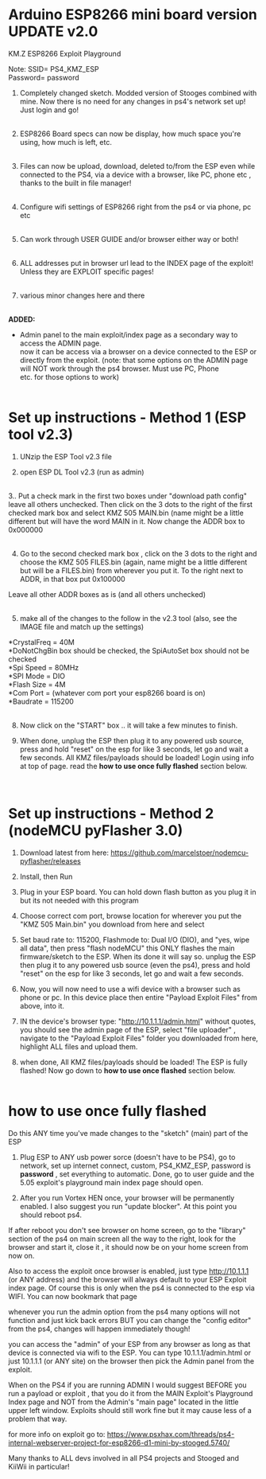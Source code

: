 # Arduino ESP8266 mini board version UPDATE v2.0
KM.Z ESP8266 Exploit Playground<br>

Note:
SSID= PS4_KMZ_ESP <br>
Password= password


1. Completely changed sketch. Modded version of Stooges combined with mine.
Now there is no need for any changes in ps4's network set up! Just login and 
go!<br><br>

2. ESP8266 Board specs can now be display, how much space you're using, how much is left, etc.<br><br>

3. Files can now be upload, download, deleted to/from the ESP even while connected
to the PS4, via a device with a browser, like PC, phone etc , thanks to the built in file manager!<br><br>

4. Configure wifi settings of ESP8266 right from the ps4 or via phone, pc etc<br><br>

5. Can work through USER GUIDE and/or browser either way or both!<br><br>

6. ALL addresses put in browser url lead to the INDEX page of the exploit! Unless
they are EXPLOIT specific pages!<br><br>

7. various minor changes here and there<br><br>

<b>ADDED:</b><br>
+ Admin panel to the main exploit/index page as a secondary way to access the ADMIN page.<br>
now it can be access via a browser on a device connected to the ESP or directly from the exploit.
(note: that some options on the ADMIN page will NOT work through the ps4 browser. Must use PC, Phone<br>
etc.  for those options to work)<br><br>

# Set up instructions - Method 1 (ESP tool v2.3)

1. UNzip the ESP Tool v2.3 file<br>

2. open ESP DL Tool v2.3 (run as admin)<br><br>

3.. Put a check mark in the first two boxes under "download path config" leave all others unchecked.  Then click on the 3 dots to the right of the first checked mark box and select KMZ 505 MAIN.bin (name might be a little different but will have the word MAIN in it. Now change the ADDR box to   0x000000 <br><br>

4. Go to the second checked mark box , click on the 3 dots to the right and choose the KMZ 505 FILES.bin (again, name might be a little different but will be a FILES.bin) from wherever you put it. To the right next to ADDR, in that box put   0x100000 <br>

Leave all other ADDR boxes as is (and all others unchecked)<br><br>

5. make all of the changes to the follow in the v2.3 tool (also, see the IMAGE file and match up the settings)<br>

*CrystalFreq  = 40M<br>
*DoNotChgBin   box should be checked, the SpiAutoSet  box should not be checked<br>
*Spi Speed = 80MHz<br>
*SPI Mode = DIO<br>
*Flash Size = 4M<br>
*Com Port = (whatever com port your esp8266 board is on)<br>
*Baudrate = 115200<br><br>

8. Now click on the "START"  box .. it will take a few minutes to finish. <br>

9. When done, unplug the ESP then plug it to any powered usb source, press and hold "reset" on the esp for like 3 seconds, let go and wait a few seconds. All KMZ files/payloads should be loaded! Login using info at top of page. read the <b>how to use once fully flashed</b>
section below.
<br>

# Set up instructions - Method 2  (nodeMCU pyFlasher 3.0)

1. Download latest from here: https://github.com/marcelstoer/nodemcu-pyflasher/releases<br>

2. Install, then Run<br> 

3. Plug in your ESP board. You can hold down flash button as you plug it in but its not needed with this program<br>

4. Choose correct com port, browse location for wherever you put the "KMZ 505 Main.bin" you download from here and select<br>

5. Set baud rate to: 115200, Flashmode to: Dual I/O (DIO), and "yes, wipe all data", then press "flash nodeMCU"
this ONLY flashes the main firmware/sketch to the ESP. When its done it will say so. unplug the ESP then plug it to any powered usb source (even the ps4), press and hold "reset" on the esp for like 3 seconds, let go and wait a few seconds.<br> 

6. Now, you will now need to use a wifi device with a browser such as phone or pc. In this device place then entire "Payload Exploit Files" from above, into it.<br>

7. IN the device's browser type:  "http://10.1.1.1/admin.html"  without quotes, you should see the admin page of the ESP, select "file uploader" , navigate to the "Payload Exploit Files" folder you downloaded from here, highlight ALL files and upload them. 

6. when done, All KMZ files/payloads should be loaded! The ESP is fully flashed! Now go down to <b>how to use once flashed</b> section below.
<br><br>

# how to use once fully flashed

Do this ANY time you've made changes to the "sketch" (main) part of the ESP<br>

1. Plug ESP to ANY usb power sorce (doesn't have to be PS4), go to network, set up internet connect, custom, PS4_KMZ_ESP, password is <b>password</b> , set everything to automatic. Done, go to user guide and the 5.05 exploit's playground main index page should open.

2. After you run Vortex HEN once, your browser will be permanently enabled. I also suggest you run  "update blocker". At this point you should reboot ps4. <br>

If after reboot you don't see browser on home screen, go to the "library" section of the ps4 on main screen all the way to the right, look for the browser and start it, close it , it should now be on your home screen from now on.<br>

Also to access the exploit once browser is enabled, just type http://10.1.1.1 (or ANY address) and the browser will always default
to your ESP Exploit index page. Of course this is only when the ps4 is connected to the esp via WIFI. You can now bookmark that page<br>

whenever you run the admin option from the ps4 many options will not function and just kick back errors BUT you can change the 
"config editor" from the ps4, changes will happen immediately though! <br>

you can access the "admin" of your ESP from any browser as long as that device is connected via wifi to the ESP. You can type 10.1.1.1/admin.html or just 10.1.1.1 (or ANY site) on the browser then pick the Admin panel from the exploit. <br>

When on the PS4 if you are running ADMIN I would suggest BEFORE you run a payload or exploit , that you do it from the MAIN Exploit's Playground Index page  and NOT from the Admin's "main page" located in the little upper left window. Exploits should still work fine
but it may cause less of a problem that way. <br>

for more info on exploit go to:  https://www.psxhax.com/threads/ps4-internal-webserver-project-for-esp8266-d1-mini-by-stooged.5740/
<br>

Many thanks to ALL devs involved in all PS4 projects and Stooged and KiiWii in particular! 
